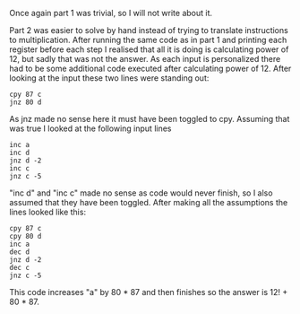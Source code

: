 Once again part 1 was trivial, so I will not write about it.

Part 2 was easier to solve by hand instead of trying to translate instructions to
multiplication. After running the same code as in part 1 and printing each register before
each step I realised that all it is doing is calculating power of 12, but sadly
that was not the answer. As each input is personalized there had to be some additional
code executed after calculating power of 12. After looking at the input these two lines were
standing out:
```
cpy 87 c
jnz 80 d
```
As jnz made no sense here it must have been toggled to cpy. Assuming that was true
I looked at the following input lines
```
inc a
inc d
jnz d -2
inc c
jnz c -5
```
"inc d" and "inc c" made no sense as code would never finish, so I also assumed that they
have been toggled. After making all the assumptions the lines looked like this:
```
cpy 87 c
cpy 80 d
inc a
dec d
jnz d -2
dec c
jnz c -5
```
This code increases "a" by 80 * 87 and then finishes so the answer is 12! + 80 * 87.